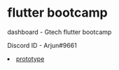 # flutter bootcamp

dashboard - Gtech flutter bootcamp

Discord ID - Arjun#9661

<li> <a href="https://drive.google.com/file/d/1WGtYFYA_VgGcVWa-SbR4OU1YC7kimGOi/view?usp=sharing">prototype</a>